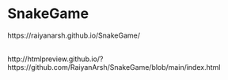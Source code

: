 # SnakeGame

<p> https://raiyanarsh.github.io/SnakeGame/ </p> <br />
http://htmlpreview.github.io/?https://github.com/RaiyanArsh/SnakeGame/blob/main/index.html
